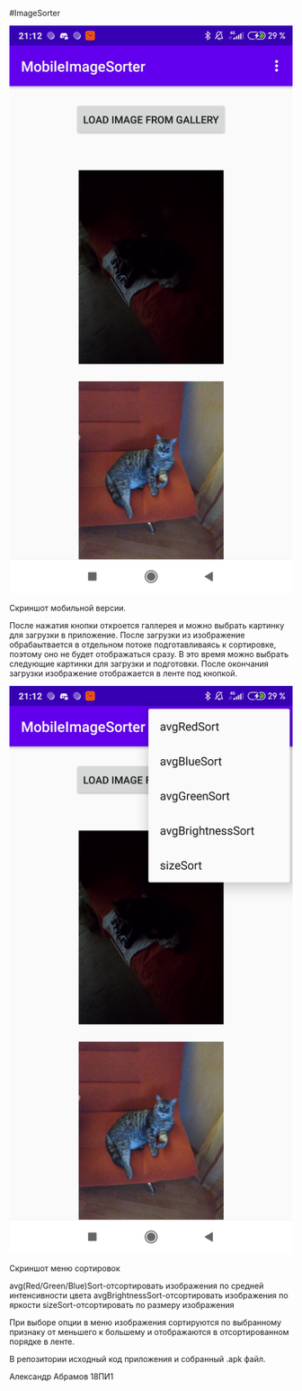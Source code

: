#ImageSorter

![first](first.jpg)

Скриншот мобильной версии.

После нажатия кнопки откроется галлерея и можно выбрать картинку для загрузки в приложение.
После загрузки из изображение обрабаытвается в отдельном потоке подготавливаясь к сортировке,
поэтому оно не будет отображаться сразу. В это время можно выбрать следующие картинки для 
загрузки и подготовки. После окончания загрузки изображение отображается в ленте под кнопкой.

![second](second.jpg)

Скриншот меню сортировок

avg(Red/Green/Blue)Sort-отсортировать изображения по средней интенсивности цвета
avgBrightnessSort-отсортировать изображения по яркости
sizeSort-отсортировать по размеру изображения

При выборе опции в меню изображения сортируются по выбранному признаку от 
меньшего к большему и отображаются в отсортированном порядке в ленте.

В репозитории исходный код приложения и собранный .apk файл.

Александр Абрамов 18ПИ1
